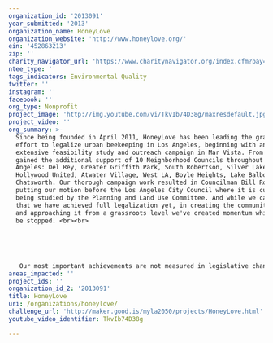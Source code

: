```yaml
---
organization_id: '2013091'
year_submitted: '2013'
organization_name: HoneyLove
organization_website: 'http://www.honeylove.org/'
ein: '452863213'
zip: ''
charity_navigator_url: 'https://www.charitynavigator.org/index.cfm?bay=search.profile&ein=452863213'
ntee_type: ''
tags_indicators: Environmental Quality
twitter: ''
instagram: ''
facebook: ''
org_type: Nonprofit
project_image: 'http://img.youtube.com/vi/TkvIb74D38g/maxresdefault.jpg'
project_video: ''
org_summary: >-
  Since being founded in April 2011, HoneyLove has been leading the grassroots
  effort to legalize urban beekeeping in Los Angeles, beginning with an
  extensive feasibility study and outreach campaign in Mar Vista. From there we
  gained the additional support of 10 Neighborhood Councils throughout Los
  Angeles: Del Rey, Greater Griffith Park, South Robertson, Silver Lake,
  Hollywood United, Atwater Village, West LA, Boyle Heights, Lake Balboa, and
  Chatsworth. Our thorough campaign work resulted in Councilman Bill Rosendahl
  putting our motion before the Los Angeles City Council where it is currently
  being studied by the Planning and Land Use Committee. And while we can't say
  that we have achieved full legalization yet, in creating the community model
  and approaching it from a grassroots level we've created momentum which cannot
  be stopped. <br><br>
   
   
   
   
   
   Our most important achievements are not measured in legislative changes but in the number of people we reach, teach, and impact. In that respect we have been enormously successful. In a short time we've connected with people all over the world through monthly workshops, mentoring sessions, honey bee rescues, education outreach, neighborhood council involvement and social media connections. Our proudest single achievement is creating a global community of conscientious, active urban beekeepers who now share HoneyLove's mission with an ever-growing audience. In 2050, we hope to look back on our work and be proud to say that we helped lead the change toward a pesticide-free Los Angeles.
areas_impacted: ''
project_ids: ''
organization_id_2: '2013091'
title: HoneyLove
uri: /organizations/honeylove/
challenge_url: 'http://maker.good.is/myla2050/projects/HoneyLove.html'
youtube_video_identifier: TkvIb74D38g

---
```

